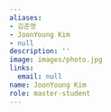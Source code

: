 ```yaml
---
aliases:
- 김준영
- JoonYoung Kim
- null
description: ''
image: images/photo.jpg
links:
  email: null
name: JoonYoung Kim
role: master-student
---
```


